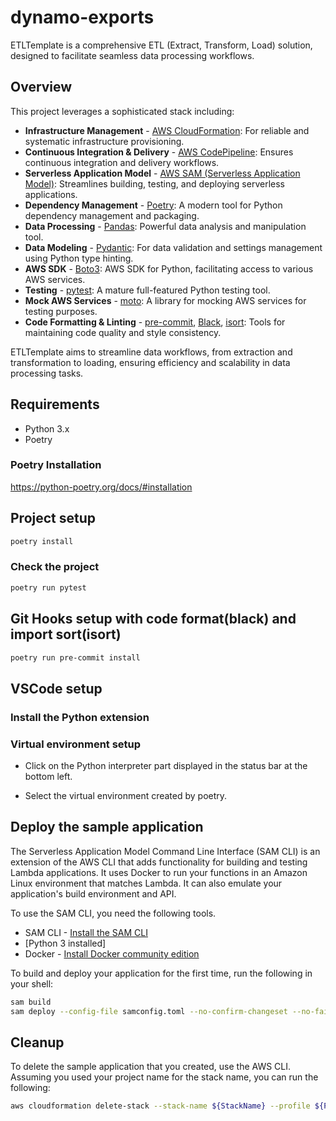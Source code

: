 # dynamo-exports

ETLTemplate is a comprehensive ETL (Extract, Transform, Load) solution, designed to facilitate seamless data processing workflows.

## Overview

This project leverages a sophisticated stack including:

- **Infrastructure Management** - [AWS CloudFormation](https://aws.amazon.com/cloudformation/): For reliable and systematic infrastructure provisioning.
- **Continuous Integration & Delivery** - [AWS CodePipeline](https://aws.amazon.com/codepipeline/): Ensures continuous integration and delivery workflows.
- **Serverless Application Model** - [AWS SAM (Serverless Application Model)](https://aws.amazon.com/serverless/sam/): Streamlines building, testing, and deploying serverless applications.
- **Dependency Management** - [Poetry](https://python-poetry.org/): A modern tool for Python dependency management and packaging.
- **Data Processing** - [Pandas](https://pandas.pydata.org/): Powerful data analysis and manipulation tool.
- **Data Modeling** - [Pydantic](https://pydantic-docs.helpmanual.io/): For data validation and settings management using Python type hinting.
- **AWS SDK** - [Boto3](https://aws.amazon.com/jp/sdk-for-python/): AWS SDK for Python, facilitating access to various AWS services.
- **Testing** - [pytest](https://docs.pytest.org/en/latest/): A mature full-featured Python testing tool.
- **Mock AWS Services** - [moto](https://github.com/spulec/moto): A library for mocking AWS services for testing purposes.
- **Code Formatting & Linting** - [pre-commit](https://pre-commit.com/), [Black](https://black.readthedocs.io/en/stable/), [isort](https://pycqa.github.io/isort/): Tools for maintaining code quality and style consistency.

ETLTemplate aims to streamline data workflows, from extraction and transformation to loading, ensuring efficiency and scalability in data processing tasks.

## Requirements

* Python 3.x
* Poetry

### Poetry Installation

https://python-poetry.org/docs/#installation

## Project setup

```bash
poetry install
```

### Check the project

```bash
poetry run pytest
```

## Git Hooks setup with code format(black) and import sort(isort)

```bash
poetry run pre-commit install
```

## VSCode setup

### Install the Python extension

### Virtual environment setup

* Click on the Python interpreter part displayed in the status bar at the bottom left.

* Select the virtual environment created by poetry.

## Deploy the sample application

The Serverless Application Model Command Line Interface (SAM CLI) is an extension of the AWS CLI that adds functionality for building and testing Lambda applications. It uses Docker to run your functions in an Amazon Linux environment that matches Lambda. It can also emulate your application's build environment and API.

To use the SAM CLI, you need the following tools.

* SAM CLI - [Install the SAM CLI](https://docs.aws.amazon.com/serverless-application-model/latest/developerguide/serverless-sam-cli-install.html)
* [Python 3 installed]
* Docker - [Install Docker community edition](https://hub.docker.com/search/?type=edition&offering=community)

To build and deploy your application for the first time, run the following in your shell:

```bash
sam build
sam deploy --config-file samconfig.toml --no-confirm-changeset --no-fail-on-empty-changeset --profile ${Profile}
```

## Cleanup

To delete the sample application that you created, use the AWS CLI. Assuming you used your project name for the stack name, you can run the following:

```bash
aws cloudformation delete-stack --stack-name ${StackName} --profile ${Profile}
```
